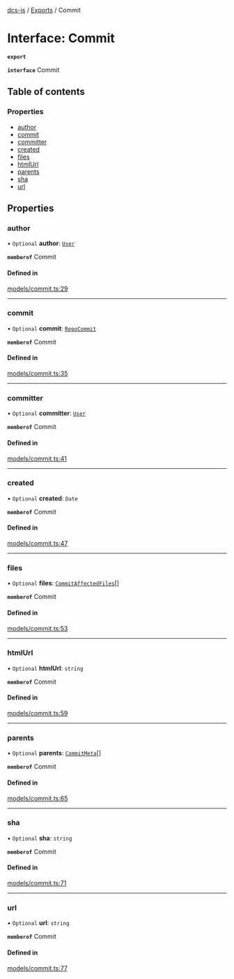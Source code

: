 [dcs-js](../README.md) / [Exports](../modules.md) / Commit

# Interface: Commit

**`export`**

**`interface`** Commit

## Table of contents

### Properties

- [author](Commit.md#author)
- [commit](Commit.md#commit)
- [committer](Commit.md#committer)
- [created](Commit.md#created)
- [files](Commit.md#files)
- [htmlUrl](Commit.md#htmlurl)
- [parents](Commit.md#parents)
- [sha](Commit.md#sha)
- [url](Commit.md#url)

## Properties

### <a id="author" name="author"></a> author

• `Optional` **author**: [`User`](User.md)

**`memberof`** Commit

#### Defined in

[models/commit.ts:29](https://github.com/unfoldingWord/dcs-js/blob/c677a54/models/commit.ts#L29)

___

### <a id="commit" name="commit"></a> commit

• `Optional` **commit**: [`RepoCommit`](RepoCommit.md)

**`memberof`** Commit

#### Defined in

[models/commit.ts:35](https://github.com/unfoldingWord/dcs-js/blob/c677a54/models/commit.ts#L35)

___

### <a id="committer" name="committer"></a> committer

• `Optional` **committer**: [`User`](User.md)

**`memberof`** Commit

#### Defined in

[models/commit.ts:41](https://github.com/unfoldingWord/dcs-js/blob/c677a54/models/commit.ts#L41)

___

### <a id="created" name="created"></a> created

• `Optional` **created**: `Date`

**`memberof`** Commit

#### Defined in

[models/commit.ts:47](https://github.com/unfoldingWord/dcs-js/blob/c677a54/models/commit.ts#L47)

___

### <a id="files" name="files"></a> files

• `Optional` **files**: [`CommitAffectedFiles`](CommitAffectedFiles.md)[]

**`memberof`** Commit

#### Defined in

[models/commit.ts:53](https://github.com/unfoldingWord/dcs-js/blob/c677a54/models/commit.ts#L53)

___

### <a id="htmlurl" name="htmlurl"></a> htmlUrl

• `Optional` **htmlUrl**: `string`

**`memberof`** Commit

#### Defined in

[models/commit.ts:59](https://github.com/unfoldingWord/dcs-js/blob/c677a54/models/commit.ts#L59)

___

### <a id="parents" name="parents"></a> parents

• `Optional` **parents**: [`CommitMeta`](CommitMeta.md)[]

**`memberof`** Commit

#### Defined in

[models/commit.ts:65](https://github.com/unfoldingWord/dcs-js/blob/c677a54/models/commit.ts#L65)

___

### <a id="sha" name="sha"></a> sha

• `Optional` **sha**: `string`

**`memberof`** Commit

#### Defined in

[models/commit.ts:71](https://github.com/unfoldingWord/dcs-js/blob/c677a54/models/commit.ts#L71)

___

### <a id="url" name="url"></a> url

• `Optional` **url**: `string`

**`memberof`** Commit

#### Defined in

[models/commit.ts:77](https://github.com/unfoldingWord/dcs-js/blob/c677a54/models/commit.ts#L77)
